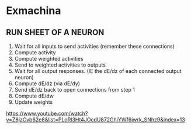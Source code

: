# Exmachina

## RUN SHEET OF A NEURON

1) Wait for all inputs to send activities (remember these connections)
1) Compute activity
1) Compute weighted activities
1) Send to weighted activities to outputs
1) Wait for all output responses. (IE the dE/dz of each connected output neuron)
1) Compute dE/dz (via dE/dy)
1) Send dE/dz back to open connections from step 1
1) Compute dE/dw
1) Update weights

https://www.youtube.com/watch?v=Z8jzCvb62e8&list=PLoRl3Ht4JOcdU872GhiYWf6jwrk_SNhz9&index=13
